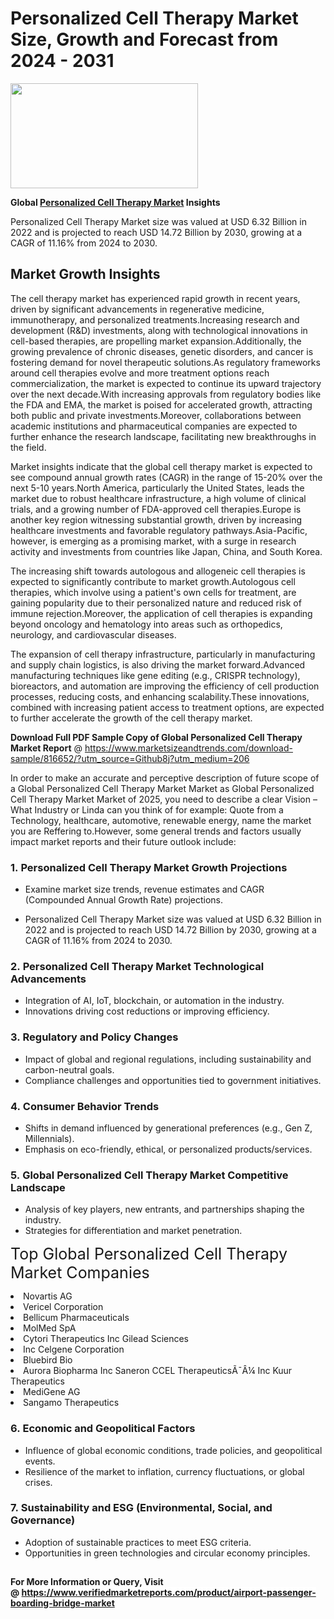 <H1>Personalized Cell Therapy Market Size, Growth and Forecast from 2024 - 2031</H1><img class="aligncenter size-medium wp-image-584254" src="https://thirdeyenews.in/wp-content/uploads/2024/09/Global-Market-Research-300x168.jpeg" alt="" width="300" height="168" /><p><strong>Global&nbsp;<a href="https://www.marketsizeandtrends.com/download-sample/816652/?utm_source=Github8j?utm_medium=206">Personalized Cell Therapy Market</a> Insights</strong></p><p>Personalized Cell Therapy Market size was valued at USD 6.32 Billion in 2022 and is projected to reach USD 14.72 Billion by 2030, growing at a CAGR of 11.16% from 2024 to 2030.</p><p><h2>Market Growth Insights</h2> <p>The cell therapy market has experienced rapid growth in recent years, driven by significant advancements in regenerative medicine, immunotherapy, and personalized treatments.Increasing research and development (R&D) investments, along with technological innovations in cell-based therapies, are propelling market expansion.Additionally, the growing prevalence of chronic diseases, genetic disorders, and cancer is fostering demand for novel therapeutic solutions.As regulatory frameworks around cell therapies evolve and more treatment options reach commercialization, the market is expected to continue its upward trajectory over the next decade.With increasing approvals from regulatory bodies like the FDA and EMA, the market is poised for accelerated growth, attracting both public and private investments.Moreover, collaborations between academic institutions and pharmaceutical companies are expected to further enhance the research landscape, facilitating new breakthroughs in the field.</p> <p>Market insights indicate that the global cell therapy market is expected to see compound annual growth rates (CAGR) in the range of 15-20% over the next 5-10 years.North America, particularly the United States, leads the market due to robust healthcare infrastructure, a high volume of clinical trials, and a growing number of FDA-approved cell therapies.Europe is another key region witnessing substantial growth, driven by increasing healthcare investments and favorable regulatory pathways.Asia-Pacific, however, is emerging as a promising market, with a surge in research activity and investments from countries like Japan, China, and South Korea.</p> <p>The increasing shift towards autologous and allogeneic cell therapies is expected to significantly contribute to market growth.Autologous cell therapies, which involve using a patient's own cells for treatment, are gaining popularity due to their personalized nature and reduced risk of immune rejection.Moreover, the application of cell therapies is expanding beyond oncology and hematology into areas such as orthopedics, neurology, and cardiovascular diseases.</p> <p>The expansion of cell therapy infrastructure, particularly in manufacturing and supply chain logistics, is also driving the market forward.Advanced manufacturing techniques like gene editing (e.g., CRISPR technology), bioreactors, and automation are improving the efficiency of cell production processes, reducing costs, and enhancing scalability.These innovations, combined with increasing patient access to treatment options, are expected to further accelerate the growth of the cell therapy market.</p> <p><span class=""><strong>Download Full PDF Sample Copy of Global Personalized Cell Therapy Market Report</strong> @ <a href="https://www.marketsizeandtrends.com/download-sample/816652/?utm_source=Github8j?utm_medium=206" target="_blank">https://www.marketsizeandtrends.com/download-sample/816652/?utm_source=Github8j?utm_medium=206</a></span></p><p>In order to make an accurate and perceptive description of future scope of a Global&nbsp;Personalized Cell Therapy Market Market as Global&nbsp;Personalized Cell Therapy Market Market of 2025, you need to describe a clear Vision &ndash; What Industry or Linda can you think of for example: Quote from a Technology, healthcare, automotive, renewable energy, name the market you are Reffering to.However, some general trends and factors usually impact market reports and their future outlook include:</p><h3>1.&nbsp;<strong>Personalized Cell Therapy Market Growth Projections</strong></h3><ul><li>Examine market size trends, revenue estimates and CAGR (Compounded Annual Growth Rate) projections.</li><li><p>Personalized Cell Therapy Market size was valued at USD 6.32 Billion in 2022 and is projected to reach USD 14.72 Billion by 2030, growing at a CAGR of 11.16% from 2024 to 2030.</p></li></ul><h3>2.&nbsp;<strong>Personalized Cell Therapy Market Technological Advancements</strong></h3><ul><li>Integration of AI, IoT, blockchain, or automation in the industry.</li><li>Innovations driving cost reductions or improving efficiency.</li></ul><h3>3.&nbsp;<strong>Regulatory and Policy Changes</strong></h3><ul><li>Impact of global and regional regulations, including sustainability and carbon-neutral goals.</li><li>Compliance challenges and opportunities tied to government initiatives.</li></ul><h3>4.&nbsp;<strong>Consumer Behavior Trends</strong></h3><ul><li>Shifts in demand influenced by generational preferences (e.g., Gen Z, Millennials).</li><li>Emphasis on eco-friendly, ethical, or personalized products/services.</li></ul><h3>5.&nbsp;<strong>Global Personalized Cell Therapy Market Competitive Landscape</strong></h3><ul><li>Analysis of key players, new entrants, and partnerships shaping the industry.</li><li>Strategies for differentiation and market penetration.</li></ul><p data-pm-slice="1 1 []"><span style="color: inherit; font-family: inherit; font-size: 25px;">Top Global Personalized Cell Therapy Market Companies</span></p><div class="" data-test-id=""><p><li>Novartis AG</li><li> Vericel Corporation</li><li> Bellicum Pharmaceuticals</li><li> MolMed SpA</li><li> Cytori Therapeutics Inc Gilead Sciences</li><li> Inc Celgene Corporation</li><li> Bluebird Bio</li><li> Aurora Biopharma Inc Saneron CCEL TherapeuticsÃ¯Â¼ Inc Kuur Therapeutics</li><li> MediGene AG</li><li> Sangamo Therapeutics</li></p></div><h3>6.&nbsp;<strong>Economic and Geopolitical Factors</strong></h3><ul><li>Influence of global economic conditions, trade policies, and geopolitical events.</li><li>Resilience of the market to inflation, currency fluctuations, or global crises.</li></ul><h3>7.&nbsp;<strong>Sustainability and ESG (Environmental, Social, and Governance)</strong></h3><ul><li>Adoption of sustainable practices to meet ESG criteria.</li><li>Opportunities in green technologies and circular economy principles.</li></ul><h2><strong style="font-size: 14px;">For More Information or Query, Visit @&nbsp;</strong><a style="background-color: #ffffff; font-size: 14px;" href="https://www.marketsizeandtrends.com/report/personalized-cell-therapy-market/" target="_blank">https://www.verifiedmarketreports.com/product/airport-passenger-boarding-bridge-market</a></h2>